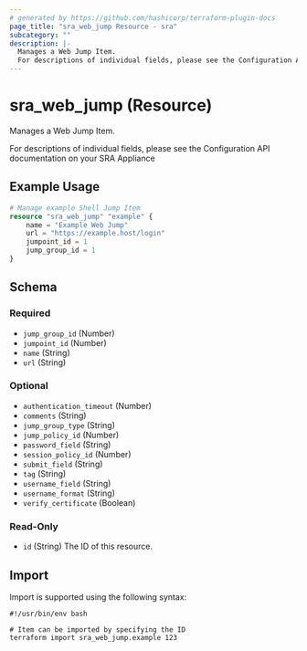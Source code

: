 ```yaml
---
# generated by https://github.com/hashicorp/terraform-plugin-docs
page_title: "sra_web_jump Resource - sra"
subcategory: ""
description: |-
  Manages a Web Jump Item.
  For descriptions of individual fields, please see the Configuration API documentation on your SRA Appliance
---
```


# sra_web_jump (Resource)

Manages a Web Jump Item.

For descriptions of individual fields, please see the Configuration API documentation on your SRA Appliance

## Example Usage

```terraform
# Manage example Shell Jump Item
resource "sra_web_jump" "example" {
    name = "Example Web Jump"
    url = "https://example.host/login"
    jumpoint_id = 1
    jump_group_id = 1
}
```

<!-- schema generated by tfplugindocs -->
## Schema

### Required

- `jump_group_id` (Number)
- `jumpoint_id` (Number)
- `name` (String)
- `url` (String)

### Optional

- `authentication_timeout` (Number)
- `comments` (String)
- `jump_group_type` (String)
- `jump_policy_id` (Number)
- `password_field` (String)
- `session_policy_id` (Number)
- `submit_field` (String)
- `tag` (String)
- `username_field` (String)
- `username_format` (String)
- `verify_certificate` (Boolean)

### Read-Only

- `id` (String) The ID of this resource.

## Import

Import is supported using the following syntax:

```shell
#!/usr/bin/env bash

# Item can be imported by specifying the ID
terraform import sra_web_jump.example 123
```
